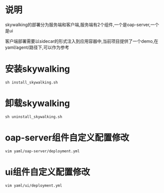 # 说明
skywalking的部署分为服务端和客户端,服务端有2个组件,一个是oap-server,一个是ui

客户端部署需要以sidecar的形式注入到应用容器中,当前项目提供了一个demo,在yaml/agent/路径下,可以作为参考

# 安装skywalking
`sh install_skywalking.sh`
# 卸载skywalking
`sh uninstall_skywalking.sh`
# oap-server组件自定义配置修改
`vim yaml/oap-server/deployment.yml`
# ui组件自定义配置修改
`vim yaml/ui/deployment.yml`
